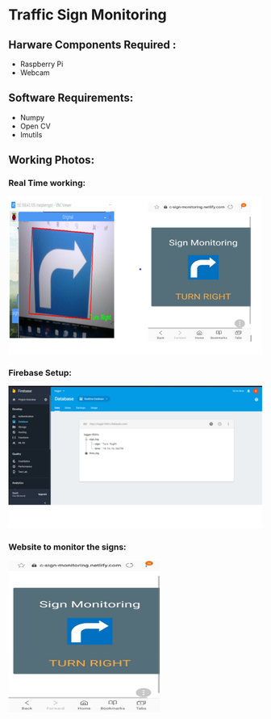 # Traffic Sign Monitoring 


## Harware Components Required : 
 * Raspberry Pi
 * Webcam
    
## Software Requirements:

 * Numpy
 * Open CV
 * Imutils
 
## Working Photos:

### Real Time working:
![Real Time](/working_photos/real_time.png)

### Firebase Setup:
<img src="/working_photos/firebase.png" width="800">

### Website to monitor the signs:
<img src="/working_photos/webapp.png" width="300" height="300">

